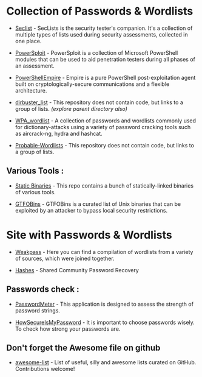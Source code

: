# Collection of Passwords & Wordlists
* [Seclist](https://github.com/danielmiessler/SecLists) - SecLists is the security tester's companion. It's a collection of multiple types of lists used during security assessments, collected in one place.

* [PowerSploit](https://github.com/PowerShellMafia/PowerSploit) - PowerSploit is a collection of Microsoft PowerShell modules that can be used to aid penetration testers during all phases of an assessment.

* [PowerShellEmpire](https://github.com/PowerShellEmpire) - Empire is a pure PowerShell post-exploitation agent built on cryptologically-secure communications and a flexible architecture.
  
* [dirbuster_list](http://acacha.org/~sergi/wordlists/dirbuster/) - This repository does not contain code, but links to a group of lists. *(explore parent directory also)*
  
* [WPA_wordlist](https://github.com/kennyn510/wpa2-wordlists) - A collection of passwords and wordlists commonly used for dictionary-attacks using a variety of password cracking tools such as aircrack-ng, hydra and hashcat.
  
* [Probable-Wordlists](https://github.com/berzerk0/Probable-Wordlists) - This repository does not contain code, but links to a group of lists. 


## Various Tools :
* [Static Binaries](https://github.com/andrew-d/static-binaries) - This repo contains a bunch of statically-linked binaries of various tools.

* [GTFOBins](https://gtfobins.github.io/) - GTFOBins is a curated list of Unix binaries that can be exploited by an attacker to bypass local security restrictions.


# Site with Passwords & Wordlists
* [Weakpass](https://weakpass.com/) - Here you can find a compilation of wordlists from a variety of sources, which were joined together.
  
* [Hashes](https://hashes.org/) - Shared Community Password Recovery


## Passwords check :
* [PasswordMeter](http://www.passwordmeter.com/) - This application is designed to assess the strength of password strings.
  
* [HowSecureIsMyPassword](https://howsecureismypassword.net/) - It is important to choose passwords wisely. To check how strong your passwords are.


## Don't forget the Awesome file on github
* [awesome-list](https://github.com/jnv/lists/blob/master/README.md#awesome-) - List of useful, silly and awesome lists curated on GitHub. Contributions welcome!
